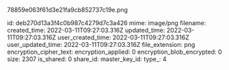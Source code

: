 78859e063f61d3e21fa9cb852737c19e.png

id: deb270d13a3f4c0b987c4279d7c3a426
mime: image/png
filename: 
created_time: 2022-03-11T09:27:03.316Z
updated_time: 2022-03-11T09:27:03.316Z
user_created_time: 2022-03-11T09:27:03.316Z
user_updated_time: 2022-03-11T09:27:03.316Z
file_extension: png
encryption_cipher_text: 
encryption_applied: 0
encryption_blob_encrypted: 0
size: 2307
is_shared: 0
share_id: 
master_key_id: 
type_: 4